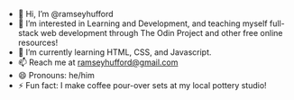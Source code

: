 - 👋 Hi, I’m @ramseyhufford
- 👀 I’m interested in Learning and Development, and teaching myself full-stack web development through The Odin Project and other free online resources!
- 🌱 I’m currently learning HTML, CSS, and Javascript.
- 📫 Reach me at ramseyhufford@gmail.com
- 😄 Pronouns: he/him
- ⚡ Fun fact: I make coffee pour-over sets at my local pottery studio!

<!---
ramseyhufford/ramseyhufford is a ✨ special ✨ repository because its `README.md` (this file) appears on your GitHub profile.
You can click the Preview link to take a look at your changes.
--->
